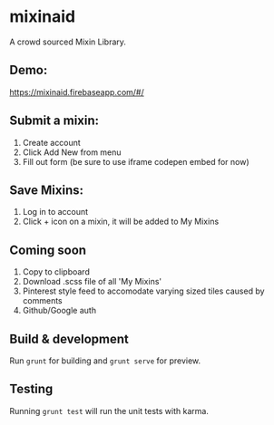 # mixinaid

A crowd sourced Mixin Library.

## Demo:

https://mixinaid.firebaseapp.com/#/

## Submit a mixin:

1. Create account
2. Click Add New from menu
3. Fill out form (be sure to use iframe codepen embed for now)

## Save Mixins:

1. Log in to account
2. Click + icon on a mixin, it will be added to My Mixins

## Coming soon
1. Copy to clipboard
2. Download .scss file of all 'My Mixins'
3. Pinterest style feed to accomodate varying sized tiles caused by comments
4. Github/Google auth

## Build & development

Run `grunt` for building and `grunt serve` for preview.

## Testing

Running `grunt test` will run the unit tests with karma.
